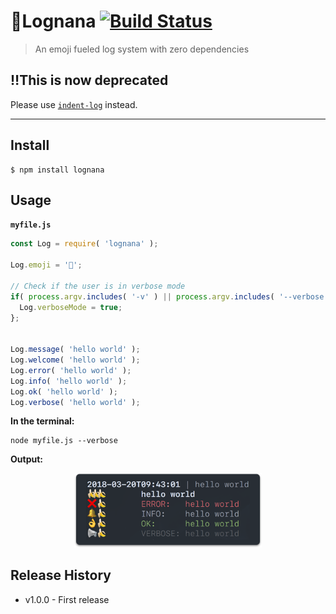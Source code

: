 # 🍌Lognana [![Build Status](https://travis-ci.org/alex-page/lognana.svg?branch=master)](https://travis-ci.org/alex-page/lognana)

> An emoji fueled log system with zero dependencies


## ‼️This is now deprecated
Please use [`indent-log`](https://github.com/dominikwilkowski/indent-log) instead.

---

## Install

```console
$ npm install lognana
```


## Usage

__`myfile.js`__
```js
const Log = require( 'lognana' );

Log.emoji = '🍌';

// Check if the user is in verbose mode
if( process.argv.includes( '-v' ) || process.argv.includes( '--verbose' ) ) {
  Log.verboseMode = true;
};


Log.message( 'hello world' );
Log.welcome( 'hello world' );
Log.error( 'hello world' );
Log.info( 'hello world' );
Log.ok( 'hello world' );
Log.verbose( 'hello world' );
```

__In the terminal:__
```shell
node myfile.js --verbose
```

__Output:__
<p align="center">
	<img alt="Example output of the Log function" src="lognana.png" width="300px"/>
</p>



## Release History

* v1.0.0 - First release
